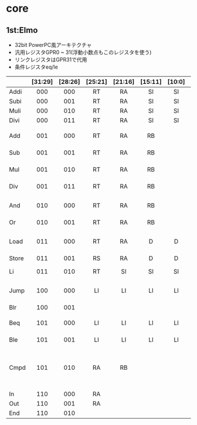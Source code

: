 # core
## 1st:Elmo
- 32bit PowerPC風アーキテクチャ
- 汎用レジスタGPR0 ~ 31(浮動小数点もこのレジスタを使う)
- リンクレジスタはGPR31で代用
- 条件レジスタeq/le

|     |[31:29]|[28:26]|[25:21]|[21:16]|[15:11]|[10:0]|              |
|:----|:-----:|:-----:|:-----:|:-----:|:-----:|:----:|:-------------|
|Addi |000    |000    |RT     |RA     |SI     |SI    |RT <- (RA)+SI
|Subi |000    |001    |RT     |RA     |SI     |SI    |RT <- (RA)-SI
|Muli |000    |010    |RT     |RA     |SI     |SI    |RT <- (RA)*SI
|Divi |000    |011    |RT     |RA     |SI     |SI    |RT <- (RA)/SI
|| 
|Add  |001    |000    |RT     |RA     |RB     |      |RT <- (RA)+(RB)
|Sub  |001    |001    |RT     |RA     |RB     |      |RT <- (RA)-(RB)
|Mul  |001    |010    |RT     |RA     |RB     |      |RT <- (RA)*(RB)
|Div  |001    |011    |RT     |RA     |RB     |      |RT <- (RA)/(RB)
||
|And  |010    |000    |RT     |RA     |RB     |      |RT <- (RA)&(RB)
|Or   |010    |001    |RT     |RA     |RB     |      |RT <- (RA)&#124;(RB)
||
|Load |011    |000    |RT     |RA     |D      |D     |RT <- MEM((RA)+D)
|Store|011    |001    |RS     |RA     |D      |D     |MEM((RA)+D) <- (RS)
|Li   |011    |010    |RT     |SI     |SI     |SI    |RT <- SI
||
|Jump |100    |000    |LI     |LI     |LI     |LI    |GPR31<-PC+1, PC <- LI
|Blr  |100    |001    |       |       |       |      |PC <- GPR31
||
|Beq  |101    |000    |LI     |LI     |LI     |LI    |if eq then PC <- LI
|Ble  |101    |001    |LI     |LI     |LI     |LI    |if le then PC <- LI
|Cmpd |101    |010    |RA     |RB     |       |      |if (RA) == (RB) then eq <- 1, if (RA) <= (RB) then le <- 1
||
|In   |110    |000    |RA     |       |       |      |
|Out  |110    |001    |RA     |       |       |      |
|End  |110    |010    |       |       |       |      |     
